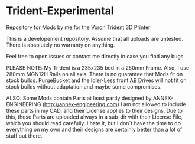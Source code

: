 # Trident-Experimental


Repository for Mods by me for the [Voron Trident](https://github.com/VoronDesign/Voron-Trident) 3D Printer

This is a developement repository. Assume that all uploads are untested. There is absolutely no warranty on anything.

Feel free to open issues or contact me directly in case you find any bugs.

PLEASE NOTE:
My Trident is a 235x235 bed in a 250mm Frame. Also, I use 280mm MGN12H Rails on all axis. There is no guarantee that Mods fit on stock builds.
PurgeBucket and the Idler-Less front AB Drives will not fit on stock builds without adaptation and maybe some compromises.

ALSO:
Some Mods contain Parts at least partly designed by ANNEX-ENGINEERING (http://annex-engineering.com)
I am not allowed to include these parts in my CAD, and their License applies to their designs. Due to this, these Parts are uploaded always in a sub-dir with their License File, which you should read carefully. I hate it, but I don´t have the time to do everything on my own and their designs are certainly better than a lot of stuff out there.
